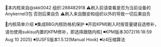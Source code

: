 📝本内核来自@skk0042 组织:288482918
⚠️刷入前请查看是否为当前设备的Anykernel3包 否则后果自负
⚠️刷入来自酷安和组织以外的导致一切后果自负

📝内核简单介绍
◾️集成BBG内核防格机保护
◾️开启KPM[刷入时按音量键自选修补，请勿使用sukisu内置的KPM修补，即选择跟随内核]
◾️KPM版本3072(16:18:59 Aug 10 2025)
◾️SUSFS版本1.5.12(Manual Hook)
◾️lz4压缩算法
